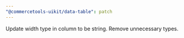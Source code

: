 ```yaml
---
"@commercetools-uikit/data-table": patch
---
```


Update width type in column to be string.
Remove unnecessary types.
